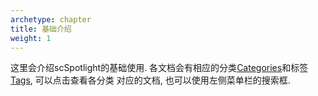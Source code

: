 ```yaml
---
archetype: chapter
title: 基础介绍
weight: 1
---
```


这里会介绍scSpotlight的基础使用. 各文档会有相应的分类[Categories](categories/)和标签[Tags](tags/), 可以点击查看各分类
对应的文档, 也可以使用左侧菜单栏的搜索框.

